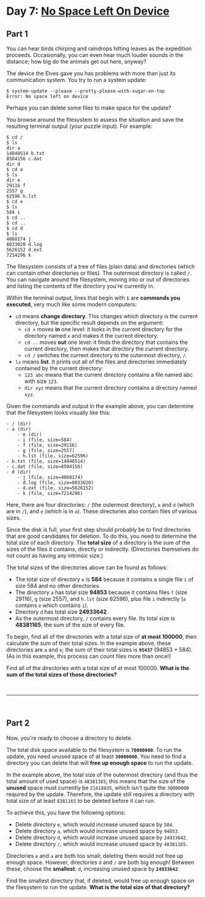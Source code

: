 # Day 7: [No Space Left On Device](https://adventofcode.com/2022/day/7)


## Part 1

You can hear birds chirping and raindrops hitting leaves as the expedition proceeds. Occasionally, you can even hear much louder sounds in the distance; how big do the animals get out here, anyway?

The device the Elves gave you has problems with more than just its communication system. You try to run a system update:

    $ system-update --please --pretty-please-with-sugar-on-top
    Error: No space left on device

Perhaps you can delete some files to make space for the update?

You browse around the filesystem to assess the situation and save the resulting terminal output (your puzzle input). For example:

    $ cd /
    $ ls
    dir a
    14848514 b.txt
    8504156 c.dat
    dir d
    $ cd a
    $ ls
    dir e
    29116 f
    2557 g
    62596 h.lst
    $ cd e
    $ ls
    584 i
    $ cd ..
    $ cd ..
    $ cd d
    $ ls
    4060174 j
    8033020 d.log
    5626152 d.ext
    7214296 k

The filesystem consists of a tree of files (plain data) and directories (which can contain other directories or files). The outermost directory is called `/`. You can navigate around the filesystem, moving into or out of directories and listing the contents of the directory you're currently in.

Within the terminal output, lines that begin with `$` are **commands you executed**, very much like some modern computers:

- `cd` means **change directory**. This changes which directory is the current directory, but the specific result depends on the argument:
    - `cd x` moves **in** one level: it looks in the current directory for the directory named `x` and makes it the current directory.
    - `cd ..` moves **out** one level: it finds the directory that contains the current directory, then makes that directory the current directory.
    - `cd /` switches the current directory to the outermost directory, `/`.
- `ls` means **list**. It prints out all of the files and directories immediately contained by the current directory:
    - `123 abc` means that the current directory contains a file named abc with size `123`.
    - `dir xyz` means that the current directory contains a directory named `xyz`.

Given the commands and output in the example above, you can determine that the filesystem looks visually like this:

    - / (dir)
    - a (dir)
        - e (dir)
        - i (file, size=584)
        - f (file, size=29116)
        - g (file, size=2557)
        - h.lst (file, size=62596)
    - b.txt (file, size=14848514)
    - c.dat (file, size=8504156)
    - d (dir)
        - j (file, size=4060174)
        - d.log (file, size=8033020)
        - d.ext (file, size=5626152)
        - k (file, size=7214296)

Here, there are four directories: `/` (the outermost directory), `a` and `d` (which are in `/`), and `e` (which is in `a`). These directories also contain files of various sizes.

Since the disk is full, your first step should probably be to find directories that are good candidates for deletion. To do this, you need to determine the total size of each directory. The **total size** of a directory is the sum of the sizes of the files it contains, directly or indirectly. (Directories themselves do not count as having any intrinsic size.)

The total sizes of the directories above can be found as follows:

- The total size of directory `e` is **584** because it contains a single file `i` of size 584 and no other directories.
- The directory `a` has total size **94853** because it contains files `f` (size 29116), `g` (size 2557), and `h.lst` (size 62596), plus file `i` indirectly (`a` contains `e` which contains `i`).
- Directory `d` has total size **24933642**.
- As the outermost directory, `/` contains every file. Its total size is **48381165**, the sum of the size of every file.

To begin, find all of the directories with a total size of **at most 100000**, then calculate the sum of their total sizes. In the example above, these directories are `a` and `e`; the sum of their total sizes is **`95437`** (94853 + 584). (As in this example, this process can count files more than once!)

Find all of the directories with a total size of at most 100000. **What is the sum of the total sizes of those directories?**

<br>

***

<br>

## Part 2

Now, you're ready to choose a directory to delete.

The total disk space available to the filesystem is **`70000000`**. To run the update, you need unused space of at least **`30000000`**. You need to find a directory you can delete that will **free up enough space** to run the update.

In the example above, the total size of the outermost directory (and thus the total amount of used space) is `48381165`; this means that the size of the **unused** space must currently be `21618835`, which isn't quite the `30000000` required by the update. Therefore, the update still requires a directory with total size of at least `8381165` to be deleted before it can run.

To achieve this, you have the following options:

- Delete directory `e`, which would increase unused space by `584`.
- Delete directory `a`, which would increase unused space by `94853`.
- Delete directory `d`, which would increase unused space by `24933642`.
- Delete directory `/`, which would increase unused space by `48381165`.

Directories `e` and `a` are both too small; deleting them would not free up enough space. However, directories `d` and `/` are both big enough! Between these, choose the **smallest**: `d`, increasing unused space by **`24933642`**.

Find the smallest directory that, if deleted, would free up enough space on the filesystem to run the update. **What is the total size of that directory?**
